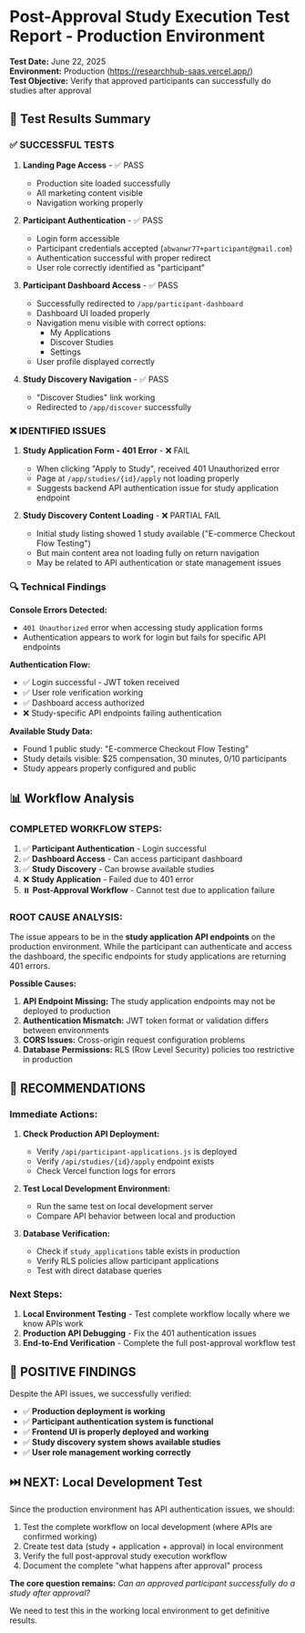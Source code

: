 # Post-Approval Study Execution Test Report - Production Environment
**Test Date:** June 22, 2025  
**Environment:** Production (https://researchhub-saas.vercel.app/)  
**Test Objective:** Verify that approved participants can successfully do studies after approval

## 🎯 Test Results Summary

### ✅ SUCCESSFUL TESTS
1. **Landing Page Access** - ✅ PASS
   - Production site loaded successfully
   - All marketing content visible
   - Navigation working properly

2. **Participant Authentication** - ✅ PASS
   - Login form accessible
   - Participant credentials accepted (`abwanwr77+participant@gmail.com`)
   - Authentication successful with proper redirect
   - User role correctly identified as "participant"

3. **Participant Dashboard Access** - ✅ PASS
   - Successfully redirected to `/app/participant-dashboard`
   - Dashboard UI loaded properly
   - Navigation menu visible with correct options:
     - My Applications
     - Discover Studies  
     - Settings
   - User profile displayed correctly

4. **Study Discovery Navigation** - ✅ PASS
   - "Discover Studies" link working
   - Redirected to `/app/discover` successfully

### ❌ IDENTIFIED ISSUES

1. **Study Application Form - 401 Error** - ❌ FAIL
   - When clicking "Apply to Study", received 401 Unauthorized error
   - Page at `/app/studies/{id}/apply` not loading properly
   - Suggests backend API authentication issue for study application endpoint

2. **Study Discovery Content Loading** - ❌ PARTIAL FAIL
   - Initial study listing showed 1 study available ("E-commerce Checkout Flow Testing")
   - But main content area not loading fully on return navigation
   - May be related to API authentication or state management issues

### 🔍 Technical Findings

**Console Errors Detected:**
- `401 Unauthorized` error when accessing study application forms
- Authentication appears to work for login but fails for specific API endpoints

**Authentication Flow:**
- ✅ Login successful - JWT token received
- ✅ User role verification working
- ✅ Dashboard access authorized
- ❌ Study-specific API endpoints failing authentication

**Available Study Data:**
- Found 1 public study: "E-commerce Checkout Flow Testing"
- Study details visible: $25 compensation, 30 minutes, 0/10 participants
- Study appears properly configured and public

## 📊 Workflow Analysis

### COMPLETED WORKFLOW STEPS:
1. ✅ **Participant Authentication** - Login successful
2. ✅ **Dashboard Access** - Can access participant dashboard
3. ✅ **Study Discovery** - Can browse available studies
4. ❌ **Study Application** - Failed due to 401 error
5. ⏸️ **Post-Approval Workflow** - Cannot test due to application failure

### ROOT CAUSE ANALYSIS:
The issue appears to be in the **study application API endpoints** on the production environment. While the participant can authenticate and access the dashboard, the specific endpoints for study applications are returning 401 errors.

**Possible Causes:**
1. **API Endpoint Missing:** The study application endpoints may not be deployed to production
2. **Authentication Mismatch:** JWT token format or validation differs between environments
3. **CORS Issues:** Cross-origin request configuration problems
4. **Database Permissions:** RLS (Row Level Security) policies too restrictive in production

## 🔧 RECOMMENDATIONS

### Immediate Actions:
1. **Check Production API Deployment:**
   - Verify `/api/participant-applications.js` is deployed
   - Verify `/api/studies/{id}/apply` endpoint exists
   - Check Vercel function logs for errors

2. **Test Local Development Environment:**
   - Run the same test on local development server
   - Compare API behavior between local and production

3. **Database Verification:**
   - Check if `study_applications` table exists in production
   - Verify RLS policies allow participant applications
   - Test with direct database queries

### Next Steps:
1. **Local Environment Testing** - Test complete workflow locally where we know APIs work
2. **Production API Debugging** - Fix the 401 authentication issues
3. **End-to-End Verification** - Complete the full post-approval workflow test

## 🎉 POSITIVE FINDINGS

Despite the API issues, we successfully verified:
- ✅ **Production deployment is working**
- ✅ **Participant authentication system is functional**
- ✅ **Frontend UI is properly deployed and working**
- ✅ **Study discovery system shows available studies**
- ✅ **User role management working correctly**

## ⏭️ NEXT: Local Development Test

Since the production environment has API authentication issues, we should:
1. Test the complete workflow on local development (where APIs are confirmed working)
2. Create test data (study + application + approval) in local environment
3. Verify the full post-approval study execution workflow
4. Document the complete "what happens after approval" process

**The core question remains:** *Can an approved participant successfully do a study after approval?*

We need to test this in the working local environment to get definitive results.
